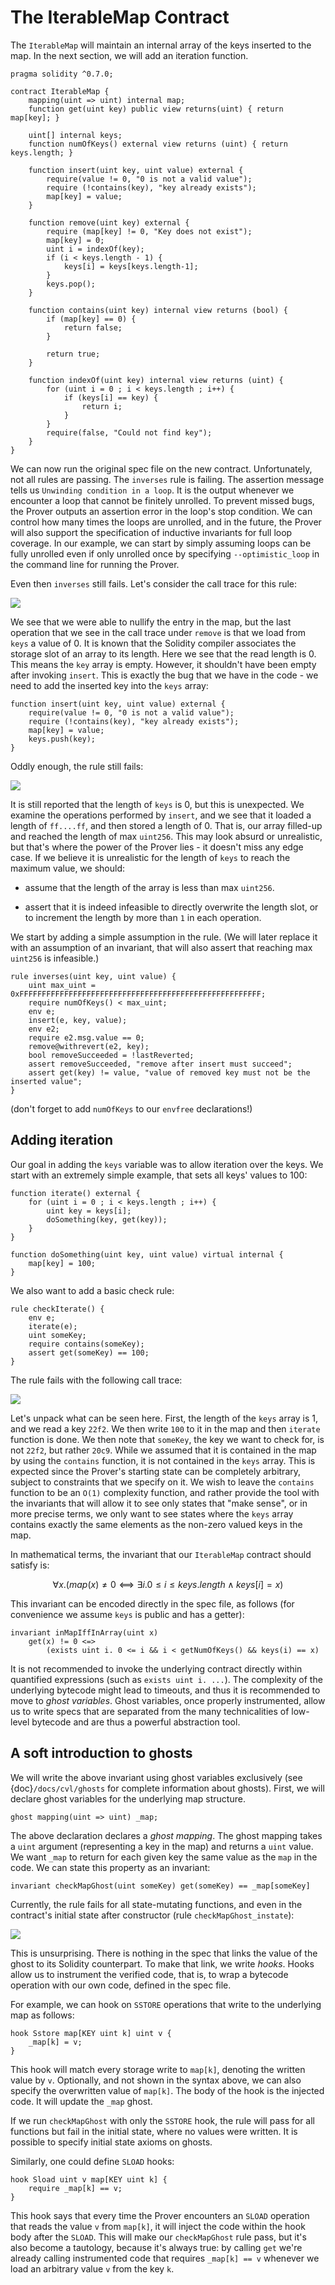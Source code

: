 The IterableMap Contract
========================

The `IterableMap` will maintain an internal array of the keys inserted to the map. In the next section, we will add an iteration function.

```solidity
pragma solidity ^0.7.0;

contract IterableMap {
    mapping(uint => uint) internal map;
    function get(uint key) public view returns(uint) { return map[key]; }

    uint[] internal keys;
    function numOfKeys() external view returns (uint) { return keys.length; }

    function insert(uint key, uint value) external {
        require(value != 0, "0 is not a valid value");
        require (!contains(key), "key already exists");
        map[key] = value;
    }

    function remove(uint key) external {
        require (map[key] != 0, "Key does not exist");
        map[key] = 0;
        uint i = indexOf(key);
        if (i < keys.length - 1) {
            keys[i] = keys[keys.length-1];
        }
        keys.pop();
    }

    function contains(uint key) internal view returns (bool) {
        if (map[key] == 0) {
            return false;
        }

        return true;
    }

    function indexOf(uint key) internal view returns (uint) {
        for (uint i = 0 ; i < keys.length ; i++) {
            if (keys[i] == key) {
                return i;
            }
        }
        require(false, "Could not find key");
    }
}
```

We can now run the original spec file on the new contract. Unfortunately, not
all rules are passing. The `inverses` rule is failing. The assertion message
tells us `Unwinding condition in a loop`. It is the output whenever we
encounter a loop that cannot be finitely unrolled. To prevent missed bugs, the
Prover outputs an assertion error in the loop's stop condition. We
can control how many times the loops are unrolled, and in the future, the
Prover will also support the specification of inductive invariants for full loop
coverage. In our example, we can start by simply assuming loops can be fully
unrolled even if only unrolled once by specifying `--optimistic_loop` in the
command line for running the Prover.

Even then `inverses` still fails. Let's consider the call trace for this rule:

![](failure_1.png)

We see that we were able to nullify the entry in the map, but the last operation that we see in the call trace under `remove` is that we load from `keys` a value of 0. It is known that the Solidity compiler associates the storage slot of an array to its length. Here we see that the read length is 0. This means the `key` array is empty. However, it shouldn't have been empty after invoking `insert`. This is exactly the bug that we have in the code - we need to add the inserted key into the `keys` array:

```cvl
function insert(uint key, uint value) external {
    require(value != 0, "0 is not a valid value");
    require (!contains(key), "key already exists");
    map[key] = value;
    keys.push(key);
}
```

Oddly enough, the rule still fails:

![](failure_2.png)

It is still reported that the length of `keys` is 0, but this is unexpected. We examine the operations performed by `insert`, and we see that it loaded a length of `ff....ff`, and then stored a length of 0. That is, our array filled-up and reached the length of max `uint256`. This may look absurd or unrealistic, but that's where the power of the Prover lies - it doesn't miss any edge case. If we believe it is unrealistic for the length of `keys` to reach the maximum value, we should:

*   assume that the length of the array is less than max `uint256`.
    
*   assert that it is indeed infeasible to directly overwrite the length slot, or to increment the length by more than `1` in each operation.
    

We start by adding a simple assumption in the rule. (We will later replace it with an assumption of an invariant, that will also assert that reaching max `uint256` is infeasible.)

```cvl
rule inverses(uint key, uint value) {
    uint max_uint = 0xFFFFFFFFFFFFFFFFFFFFFFFFFFFFFFFFFFFFFFFFFFFFFFFFFFFFFF;
    require numOfKeys() < max_uint;
    env e;
    insert(e, key, value);
    env e2;
    require e2.msg.value == 0;
    remove@withrevert(e2, key);
    bool removeSucceeded = !lastReverted;
    assert removeSucceeded, "remove after insert must succeed";
    assert get(key) != value, "value of removed key must not be the inserted value";
}
```

(don't forget to add `numOfKeys` to our `envfree` declarations!)

## Adding iteration

Our goal in adding the `keys` variable was to allow iteration over the keys. We start with an extremely simple example, that sets all keys' values to 100:

```cvl
function iterate() external {
    for (uint i = 0 ; i < keys.length ; i++) {
        uint key = keys[i];
        doSomething(key, get(key));
    }
}

function doSomething(uint key, uint value) virtual internal {
    map[key] = 100;
}
```

We also want to add a basic check rule:

```cvl
rule checkIterate() {
    env e;
    iterate(e);
    uint someKey;    
    require contains(someKey);
    assert get(someKey) == 100;
}
```

The rule fails with the following call trace:

![](iter_fail.png)

Let's unpack what can be seen here. First, the length of the `keys` array is 1, and we read a key `22f2`. We then write `100` to it in the map and then `iterate` function is done. We then note that `someKey`, the key we want to check for, is not `22f2`, but rather `20c9`. While we assumed that it is contained in the map by using the `contains` function, it is not contained in the `keys` array. This is expected since the Prover's starting state can be completely arbitrary, subject to constraints that we specify on it. We wish to leave the `contains` function to be an `O(1)` complexity function, and rather provide the tool with the invariants that will allow it to see only states that "make sense", or in more precise terms, we only want to see states where the `keys` array contains exactly the same elements as the non-zero valued keys in the map.

In mathematical terms, the invariant that our `IterableMap` contract should satisfy is:

$$∀x.(map(x)≠0⟺∃i.0≤i≤keys.length∧keys[i]=x)$$

This invariant can be encoded directly in the spec file, as follows (for convenience we assume `keys` is public and has a getter):

```cvl
invariant inMapIffInArray(uint x) 
    get(x) != 0 <=> 
        (exists uint i. 0 <= i && i < getNumOfKeys() && keys(i) == x)
```

It is not recommended to invoke the underlying contract directly within
quantified expressions (such as `exists uint i. ...`). The complexity of the
underlying bytecode might lead to timeouts, and thus it is recommended to move
to _ghost variables_. Ghost variables, once properly instrumented, allow us to
write specs that are separated from the many technicalities of low-level
bytecode and are thus a powerful abstraction tool.

A soft introduction to ghosts
-----------------------------

We will write the above invariant using ghost variables exclusively (see
{doc}`/docs/cvl/ghosts` for complete information about ghosts). First, we
will declare ghost variables for the underlying map structure.

```cvl
ghost mapping(uint => uint) _map;
```

The above declaration declares a _ghost mapping_. The ghost mapping takes a
`uint` argument (representing a key in the map) and returns a `uint` value. We
want `_map` to return for each given key the same value as the `map` in the
code. We can state this property as an invariant:

```cvl
invariant checkMapGhost(uint someKey) get(someKey) == _map[someKey]
```

Currently, the rule fails for all state-mutating functions, and even in the contract's initial state after constructor (rule `checkMapGhost_instate`):

![](ghost_fail.png)

This is unsurprising. There is nothing in the spec that links the
value of the ghost to its Solidity counterpart. To make that link, we write
_hooks_. Hooks allow us to instrument the verified code, that is, to wrap a
bytecode operation with our own code, defined in the spec file.

For example, we can hook on `SSTORE` operations that write to the underlying
map as follows:

```cvl
hook Sstore map[KEY uint k] uint v {
    _map[k] = v;
}
```

This hook will match every storage write to `map[k]`, denoting the written
value by `v`. Optionally, and not shown in the syntax above, we can also
specify the overwritten value of `map[k]`. The body of the hook is the injected
code. It will update the `_map` ghost.

If we run `checkMapGhost` with only the `SSTORE` hook, the rule will pass for
all functions but fail in the initial state, where no values were written. It
is possible to specify initial state axioms on ghosts.

Similarly, one could define `SLOAD` hooks:

```cvl
hook Sload uint v map[KEY uint k] {
    require _map[k] == v;
}
```

This hook says that every time the Prover encounters an `SLOAD` operation that
reads the value `v` from `map[k]`, it will inject the code within the hook body
after the `SLOAD`. This will make our `checkMapGhost` rule pass, but it's also
become a tautology, because it's always true: by calling `get` we're already
calling instrumented code that requires `_map[k] == v` whenever we load an
arbitrary value `v` from the key `k`.
